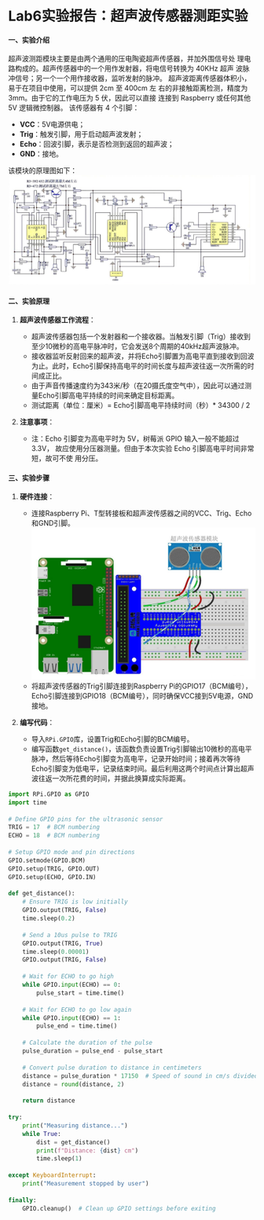 # Lab6实验报告：超声波传感器测距实验

#### 一、实验介绍
超声波测距模块主要是由两个通用的压电陶瓷超声传感器，并加外围信号处
理电路构成的。超声传感器中的一个用作发射器，将电信号转换为 40KHz 超声
波脉冲信号；另一个一个用作接收器，监听发射的脉冲。
超声波距离传感器体积小，易于在项目中使用，可以提供 2cm 至 400cm 左
右的非接触距离检测，精度为 3mm。由于它的工作电压为 5 伏，因此可以直接
连接到 Raspberry 或任何其他 5V 逻辑微控制器。
该传感器有 4 个引脚：
- **VCC**：5V电源供电；
- **Trig**：触发引脚，用于启动超声波发射；
- **Echo**：回波引脚，表示是否检测到返回的超声波；
- **GND**：接地。

该模块的原理图如下：
![alt text](image-9.png)

#### 二、实验原理
1. **超声波传感器工作流程**：
   - 超声波传感器包括一个发射器和一个接收器。当触发引脚（Trig）接收到至少10微秒的高电平脉冲时，它会发送8个周期的40kHz超声波脉冲。
   - 接收器监听反射回来的超声波，并将Echo引脚置为高电平直到接收到回波为止。此时，Echo引脚保持高电平的时间长度与超声波往返一次所需的时间成正比。
   - 由于声音传播速度约为343米/秒（在20摄氏度空气中），因此可以通过测量Echo引脚高电平持续的时间来确定目标距离。
   - 测试距离（单位：厘米）= Echo引脚高电平持续时间（秒）* 34300 / 2

2. **注意事项**：
   - 注：Echo 引脚变为高电平时为 5V，树莓派 GPIO 输入一般不能超过 3.3V，
   故应使用分压器测量。但由于本次实验 Echo 引脚高电平时间非常短，故可不使
   用分压。

#### 三、实验步骤
1. **硬件连接**：
   - 连接Raspberry Pi、T型转接板和超声波传感器之间的VCC、Trig、Echo和GND引脚。![alt text](image-10.png)
   - 将超声波传感器的Trig引脚连接到Raspberry Pi的GPIO17（BCM编号），Echo引脚连接到GPIO18（BCM编号），同时确保VCC接到5V电源，GND接地。

2. **编写代码**：
   - 导入`RPi.GPIO`库，设置Trig和Echo引脚的BCM编号。
   - 编写函数`get_distance()`，该函数负责设置Trig引脚输出10微秒的高电平脉冲，然后等待Echo引脚变为高电平，记录开始时间；接着再次等待Echo引脚变为低电平，记录结束时间。最后利用这两个时间点计算出超声波往返一次所花费的时间，并据此换算成实际距离。

```python
import RPi.GPIO as GPIO
import time

# Define GPIO pins for the ultrasonic sensor
TRIG = 17  # BCM numbering
ECHO = 18  # BCM numbering

# Setup GPIO mode and pin directions
GPIO.setmode(GPIO.BCM)
GPIO.setup(TRIG, GPIO.OUT)
GPIO.setup(ECHO, GPIO.IN)

def get_distance():
    # Ensure TRIG is low initially
    GPIO.output(TRIG, False)
    time.sleep(0.2)

    # Send a 10us pulse to TRIG
    GPIO.output(TRIG, True)
    time.sleep(0.00001)
    GPIO.output(TRIG, False)

    # Wait for ECHO to go high
    while GPIO.input(ECHO) == 0:
        pulse_start = time.time()

    # Wait for ECHO to go low again
    while GPIO.input(ECHO) == 1:
        pulse_end = time.time()

    # Calculate the duration of the pulse
    pulse_duration = pulse_end - pulse_start

    # Convert pulse duration to distance in centimeters
    distance = pulse_duration * 17150  # Speed of sound in cm/s divided by 2 (round trip)
    distance = round(distance, 2)

    return distance

try:
    print("Measuring distance...")
    while True:
        dist = get_distance()
        print(f"Distance: {dist} cm")
        time.sleep(1)

except KeyboardInterrupt:
    print("Measurement stopped by user")

finally:
    GPIO.cleanup()  # Clean up GPIO settings before exiting
```